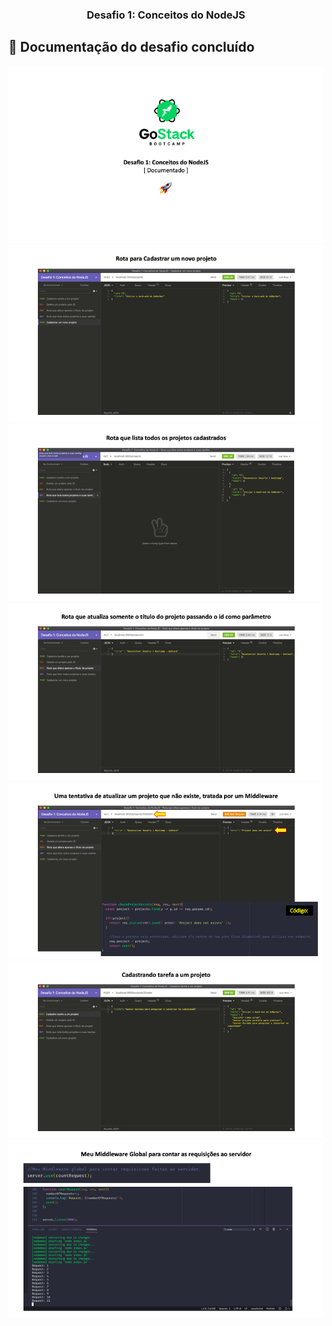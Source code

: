 <h3 align="center">
  Desafio 1: Conceitos do NodeJS
</h3>

## :page_facing_up: Documentação do desafio concluído
![Documentação do desafio](./docs/1.png)
![Documentação do desafio](./docs/2.png)
![Documentação do desafio](./docs/3.png)
![Documentação do desafio](./docs/4.png)
![Documentação do desafio](./docs/5.png)
![Documentação do desafio](./docs/6.png)
![Documentação do desafio](./docs/7.png)
